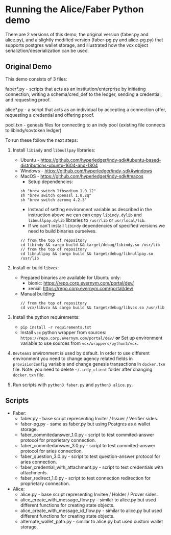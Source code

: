 # Running the Alice/Faber Python demo

There are 2 versions of this demo, the original version (faber.py and alice.py), and a slightly modified version (faber-pg.py and alice-pg.py) that supports postgres wallet storage, and illustrated how the vcx object serializtion/deserialization can be used.

## Original Demo

This demo consists of 3 files:

faber*.py - scripts that acts as an institution/enterprise by initiating connection, writing a schema/cred_def to the ledger, sending a credential, and requesting proof.  

alice*.py - a script that acts as an individual by accepting a connection offer, requesting a credential and offering proof.

pool.txn - genesis files for connecting to an indy pool (existing file connects to libindy/sovtoken ledger)

To run these follow the next steps:

1.  Install `libindy` and `libnullpay` libraries:
     * Ubuntu - https://github.com/hyperledger/indy-sdk#ubuntu-based-distributions-ubuntu-1604-and-1804
     * Windows - https://github.com/hyperledger/indy-sdk#windows
     * MacOS - https://github.com/hyperledger/indy-sdk#macos 
        * Setup dependencies:
        ```
        sh "brew switch libsodium 1.0.12"
        sh "brew switch openssl 1.0.2q"
        sh "brew switch zeromq 4.2.3"
       ```
       * Instead of setting environment variable as described in the instruction above we can can copy 
       `libindy.dylib` and `libnullpay.dylib` libraries to `/usr/lib` or `usr/local/lib`.
       * If we can't install `libindy` dependencies of specified versions we need to build binaries ourselves.
       ```
       // from the top of repository
       cd libindy && cargo build && target/debug/libindy.so /usr/lib 
       // from the top of repository
       cd libnullpay && cargo build && target/debug/libnullpay.so /usr/lib 
       ```
2.  Install or build `libvcx`:
    * Prepared binaries are available for Ubuntu only:
        * bionic:      https://repo.corp.evernym.com/portal/dev/
        * xenial:      https://repo.corp.evernym.com/portal/dev/
    * Manual building:    
       ```
       // from the top of repository
       cd vcx/libvcx && cargo build && target/debug/libvcx.so /usr/lib 
      ```
      
3. Install the python requirements: 
    * `pip install -r requirements.txt`
    * Install `vcx` python wrapper from sources: `https://repo.corp.evernym.com/portal/dev/`
    **or**
    Set up environment variable to use sources from `vcx/wrappers/python3/vcx`.
4. `Devteam1` environment is used by default. 
In order to use different environment you need to change agency related fields in `provisionConfig` variable 
and change genesis transactions in `docker.txn` file.
Note: you need to delete `~/.indy_client` folder after changing `docker.txn` file.

5. Run scripts with `python3 faber.py` and `python3 alice.py`.

## Scripts

* Faber:
    * faber.py - base script representing Inviter / Issuer / Verifier sides.
    * faber-pg.py - same as faber.py but using Postgres as a wallet storage.
    * faber_commitedanswer_1.0.py - script to test commited-answer protocol for proprietary connection.
    * faber_commitedanswer_3.0.py - script to test commited-answer protocol for aries connection.
    * faber_question_3.0.py - script to test question-answer protocol for aries connection.
    * faber_credential_with_attachment.py - script to test credentials with attachments.
    * faber_redirect_1.0.py - script to test connection redirection for proprietary connection.
* Alice:
    * alice.py - base script representing Invitee / Holder / Prover sides.
    * alice_create_with_message_flow.py - similar to alice.py but used different functions for creating state objects.
    * alice_create_with_message_id_flow.py - similar to alice.py but used different functions for creating state objects.
    * alternate_wallet_path.py - similar to alice.py but used custom wallet storage.

